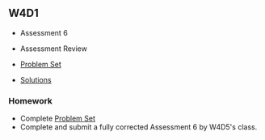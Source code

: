 ## W4D1

+ Assessment 6
+ Assessment Review


+ [Problem Set][problems-w4d1]
+ [Solutions][solutions-w4d1]

### Homework

+ Complete [Problem Set][problems-w4d1]
+ Complete and submit a fully corrected Assessment 6 by W4D5's class.


[problems-w4d1]: ./problems/problems.md
[solutions-w4d1]: ./problems/solution.js
